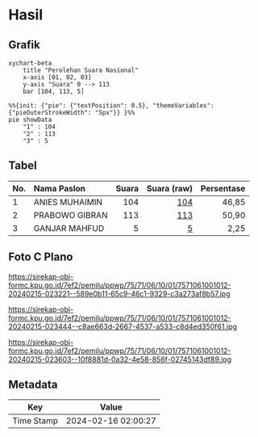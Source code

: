 # Hasil

## Grafik

```mermaid
xychart-beta
    title "Perolehan Suara Nasional"
    x-axis [01, 02, 03]
    y-axis "Suara" 0 --> 113
    bar [104, 113, 5]
```

```mermaid
%%{init: {"pie": {"textPosition": 0.5}, "themeVariables": {"pieOuterStrokeWidth": "5px"}} }%%
pie showData
    "1" : 104
    "2" : 113
    "3" : 5
```

## Tabel

| No. | Nama Paslon    | Suara | Suara (raw) | Persentase |
|:--- |:-------------- | -----:| -----------:| ----------:|
| 1   | ANIES MUHAIMIN | 104   | [104][p-1]  | 46,85      |
| 2   | PRABOWO GIBRAN | 113   | [113][p-2]  | 50,90      |
| 3   | GANJAR MAHFUD  | 5     | [5][p-3]    | 2,25       |


[p-1]: https://github.com/gigit-pemilu/pemilu-2024/blob/main/pilpres/hitung-suara/sub/75-gorontalo/sub/71-kota-gorontalo/sub/06-kota-tengah/sub/1001-wumialo/sub/012-tps/sub/paslon-1.txt
[p-2]: https://github.com/gigit-pemilu/pemilu-2024/blob/main/pilpres/hitung-suara/sub/75-gorontalo/sub/71-kota-gorontalo/sub/06-kota-tengah/sub/1001-wumialo/sub/012-tps/sub/paslon-2.txt
[p-3]: https://github.com/gigit-pemilu/pemilu-2024/blob/main/pilpres/hitung-suara/sub/75-gorontalo/sub/71-kota-gorontalo/sub/06-kota-tengah/sub/1001-wumialo/sub/012-tps/sub/paslon-3.txt

## Foto C Plano

https://sirekap-obj-formc.kpu.go.id/7ef2/pemilu/ppwp/75/71/06/10/01/7571061001012-20240215-023221--589e0b11-65c9-46c1-9329-c3a273af8b57.jpg

https://sirekap-obj-formc.kpu.go.id/7ef2/pemilu/ppwp/75/71/06/10/01/7571061001012-20240215-023444--c8ae663d-2667-4537-a533-c8d4ed350f61.jpg

https://sirekap-obj-formc.kpu.go.id/7ef2/pemilu/ppwp/75/71/06/10/01/7571061001012-20240215-023603--10f8881d-0a32-4e58-856f-02745143df89.jpg


## Metadata

| Key        | Value               |
| ---------- | ------------------- |
| Time Stamp | 2024-02-16 02:00:27 |



